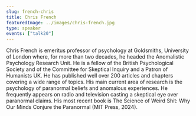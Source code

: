 ```yaml
---
slug: french-chris
title: Chris French
featuredImage: ../images/chris-french.jpg
type: speaker
events: ["talk20"]
---
```


<!-- Yay, no errors, warnings, or alerts! -->

Chris French is emeritus professor of psychology at Goldsmiths, University of London where, for more than two decades, he headed the Anomalistic Psychology Research Unit. He is a fellow of the British Psychological Society and of the Committee for Skeptical Inquiry and a Patron of Humanists UK. He has published well over 200 articles and chapters covering a wide range of topics. His main current area of research is the psychology of paranormal beliefs and anomalous experiences. He frequently appears on radio and television casting a skeptical eye over paranormal claims. His most recent book is The Science of Weird Shit: Why Our Minds Conjure the Paranormal (MIT Press, 2024).
